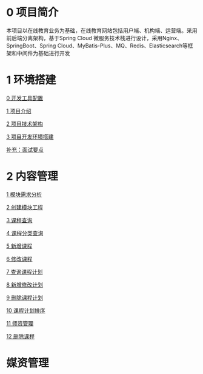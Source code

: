 # 0 项目简介

本项目以在线教育业务为基础，在线教育网站包括用户端、机构端、运营端。采用前后端分离架构，基于Spring Cloud 微服务技术栈进行设计，采用Nginx、SpringBoot、Spring Cloud、MyBatis-Plus、MQ、Redis、Elasticsearch等框架和中间件为基础进行开发

# 1 环境搭建

[0 开发工具配置](https://gitee.com/cyanzzy/online-education/blob/master/doc/1%20%E9%A1%B9%E7%9B%AE%E7%8E%AF%E5%A2%83%E6%90%AD%E5%BB%BA/%E5%9C%A8%E7%BA%BF%E6%95%99%E8%82%B2%E9%A1%B9%E7%9B%AE%E5%BC%80%E5%8F%91%E5%B7%A5%E5%85%B7%E9%85%8D%E7%BD%AEv1.0.pdf)

[1 项目介绍](https://gitee.com/cyanzzy/online-education/blob/master/doc/1%20%E9%A1%B9%E7%9B%AE%E7%8E%AF%E5%A2%83%E6%90%AD%E5%BB%BA/1%20%E9%A1%B9%E7%9B%AE%E4%BB%8B%E7%BB%8D.md)

[2 项目技术架构](https://gitee.com/cyanzzy/online-education/blob/master/doc/1%20%E9%A1%B9%E7%9B%AE%E7%8E%AF%E5%A2%83%E6%90%AD%E5%BB%BA/2%20%E9%A1%B9%E7%9B%AE%E6%8A%80%E6%9C%AF%E6%9E%B6%E6%9E%84.md)

[3 项目开发环境搭建](https://gitee.com/cyanzzy/online-education/blob/master/doc/1%20%E9%A1%B9%E7%9B%AE%E7%8E%AF%E5%A2%83%E6%90%AD%E5%BB%BA/3%20%E9%A1%B9%E7%9B%AE%E5%BC%80%E5%8F%91%E7%8E%AF%E5%A2%83%E6%90%AD%E5%BB%BA.md)

[补充：面试要点](https://gitee.com/cyanzzy/online-education/blob/master/doc/%E8%A1%A5%E5%85%85%EF%BC%9A%E9%9D%A2%E8%AF%95%E8%A6%81%E7%82%B9.md)

# 2 内容管理
[1 模块需求分析](https://gitee.com/cyanzzy/online-education/blob/master/doc/2%20%E5%86%85%E5%AE%B9%E7%AE%A1%E7%90%86/1%20%E6%A8%A1%E5%9D%97%E9%9C%80%E6%B1%82%E5%88%86%E6%9E%90.md)

[2 创建模块工程](https://gitee.com/cyanzzy/online-education/blob/master/doc/2%20%E5%86%85%E5%AE%B9%E7%AE%A1%E7%90%86/2%20%E5%88%9B%E5%BB%BA%E6%A8%A1%E5%9D%97%E5%B7%A5%E7%A8%8B.md)

[3 课程查询](https://gitee.com/cyanzzy/online-education/blob/master/doc/2%20%E5%86%85%E5%AE%B9%E7%AE%A1%E7%90%86/3%20%E8%AF%BE%E7%A8%8B%E6%9F%A5%E8%AF%A2.md)

[4 课程分类查询]()

[5 新增课程]()

[6 修改课程]()

[7 查询课程计划]()

[8 新增修改计划]()

[9 删除课程计划]()

[10 课程计划排序]()

[11 师资管理]()

[12 删除课程]()

# 媒资管理
